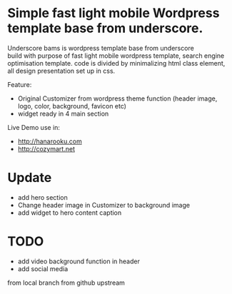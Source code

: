 Simple fast light mobile Wordpress template base from underscore.
=
Underscore bams is wordpress template base from underscore  
build with purpose of fast light mobile wordpress template, search engine optimisation template.
code is divided by minimalizing html class element, all design presentation set up in css.

Feature:
- Original Customizer from wordpress theme function (header image, logo, color, background, favicon etc)
- widget ready in 4 main section

Live Demo use in:
- http://hanarooku.com
- http://cozymart.net

Update
=
- add hero section
- Change header image in Customizer to background image
- add widget to hero content caption

TODO
=
- add video background function in header
- add social media 


from local branch 
from github upstream
